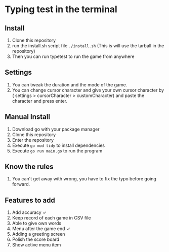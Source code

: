 # Typing test in the terminal

## Install

1. Clone this repository
2. run the install.sh script file `./install.sh` (This is will use the tarball in the repository)
3. Then you can run typetest to run the game from anywhere

## Settings

1. You can tweak the duration and the mode of the game.
2. You can change cursor character and give your own cursor character by ( settings > cursorCharacter > customCharacter) and paste the character and press enter.

## Manual Install

1. Download go with your package manager
2. Clone this repository
3. Enter the repository
4. Execute `go mod tidy` to install dependencies
5. Execute `go run main.go` to run the program

## Know the rules

1. You can't get away with wrong, you have to fix the typo before going forward.

## Features to add

1. Add accuracy ✓
2. Keep record of each game in CSV file
3. Able to give own words
4. Menu after the game end ✓
5. Adding a greeting screen
6. Polish the score board
7. Show active menu item
